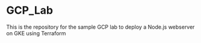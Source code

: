 # GCP_Lab
This is the repository for the sample GCP lab to deploy a Node.js webserver on GKE using Terraform
